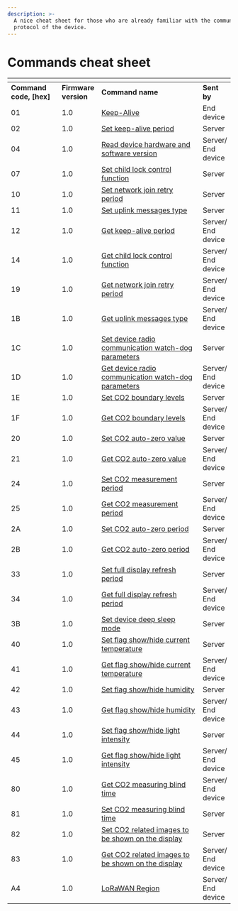 ```yaml
---
description: >-
  A nice cheat sheet for those who are already familiar with the communication
  protocol of the device.
---
```


# Commands cheat sheet



<table data-header-hidden><thead><tr><th width="140.66666666666669"></th><th></th><th width="429"></th><th></th></tr></thead><tbody><tr><td><strong>Command code, [hex]</strong></td><td><strong>Firmware version</strong></td><td><strong>Command name</strong></td><td><strong>Sent by</strong></td></tr><tr><td>01</td><td>1.0</td><td><a href="keep-alive.md">Keep-Alive</a></td><td>End device</td></tr><tr><td>02</td><td>1.0</td><td><a href="keep-alive.md#set">Set keep-alive period</a></td><td>Server</td></tr><tr><td>04</td><td>1.0</td><td><a href="get-firmware-and-hardware-version.md">Read device hardware and software version</a></td><td>Server/ End device</td></tr><tr><td>07</td><td>1.0</td><td><a href="child-lock.md#set">Set child lock control function</a></td><td>Server</td></tr><tr><td>10</td><td>1.0</td><td><a href="network-related-settings-and-others.md#set">Set network join retry period</a></td><td>Server</td></tr><tr><td>11</td><td>1.0</td><td><a href="uplink-types.md#set-uplink-messages-type-command-explanation">Set uplink messages type</a></td><td>Server</td></tr><tr><td>12</td><td>1.0</td><td><a href="keep-alive.md#get">Get keep-alive period</a></td><td>Server/ End device</td></tr><tr><td>14</td><td>1.0</td><td><a href="child-lock.md#get">Get child lock control function</a></td><td>Server/ End device</td></tr><tr><td>19</td><td>1.0</td><td><a href="network-related-settings-and-others.md#get">Get network join retry period</a></td><td>Server/ End device</td></tr><tr><td>1B</td><td>1.0</td><td><a href="uplink-types.md#get-uplink-messages-type-command-explanation">Get uplink messages type</a></td><td>Server/ End device</td></tr><tr><td>1C</td><td>1.0</td><td><a href="network-related-settings-and-others.md#set-1">Set device radio communication watch-dog parameters</a></td><td>Server</td></tr><tr><td>1D</td><td>1.0</td><td><a href="network-related-settings-and-others.md#get-1">Get device radio communication watch-dog parameters</a></td><td>Server/ End device</td></tr><tr><td>1E</td><td>1.0</td><td><a href="co2-measurement-settings.md#set-1">Set CO2 boundary levels</a></td><td>Server</td></tr><tr><td>1F</td><td>1.0</td><td><a href="co2-measurement-settings.md#get-1">Get CO2 boundary levels</a></td><td>Server/ End device</td></tr><tr><td>20</td><td>1.0</td><td><a href="co2-measurement-settings.md#set-2">Set CO2 auto-zero value</a></td><td>Server</td></tr><tr><td>21</td><td>1.0</td><td><a href="co2-measurement-settings.md#get-2">Get CO2 auto-zero value</a></td><td>Server/ End device</td></tr><tr><td>24</td><td>1.0</td><td><a href="co2-measurement-settings.md#set-3">Set CO2 measurement period</a></td><td>Server</td></tr><tr><td>25</td><td>1.0</td><td><a href="co2-measurement-settings.md#get-3">Get CO2 measurement period</a></td><td>Server/ End device</td></tr><tr><td>2A</td><td>1.0</td><td><a href="co2-measurement-settings.md#set-4">Set CO2 auto-zero period</a></td><td>Server</td></tr><tr><td>2B</td><td>1.0</td><td><a href="co2-measurement-settings.md#get-4">Get CO2 auto-zero period</a></td><td>Server/ End device</td></tr><tr><td>33</td><td>1.0</td><td><a href="network-related-settings-and-others.md#set-2">Set full display refresh period</a></td><td>Server</td></tr><tr><td>34</td><td>1.0</td><td><a href="network-related-settings-and-others.md#get-2">Get full display refresh period</a></td><td>Server/ End device</td></tr><tr><td>3B</td><td>1.0</td><td><a href="network-related-settings-and-others.md#deep-sleep-activation">Set device deep sleep mode</a></td><td>Server</td></tr><tr><td>40</td><td>1.0</td><td><a href="hiding-data-from-the-display.md#set">Set flag show/hide current temperature</a></td><td>Server</td></tr><tr><td>41</td><td>1.0</td><td><a href="hiding-data-from-the-display.md#get">Get flag show/hide current temperature</a></td><td>Server/ End device</td></tr><tr><td>42</td><td>1.0</td><td><a href="hiding-data-from-the-display.md#set-1">Set flag show/hide humidity</a></td><td>Server</td></tr><tr><td>43</td><td>1.0</td><td><a href="hiding-data-from-the-display.md#get-1">Get flag show/hide humidity</a></td><td>Server/ End device</td></tr><tr><td>44</td><td>1.0</td><td><a href="hiding-data-from-the-display.md#set-2">Set flag show/hide light intensity</a></td><td>Server</td></tr><tr><td>45</td><td>1.0</td><td><a href="hiding-data-from-the-display.md#get-2">Get flag show/hide light intensity</a></td><td>Server/ End device</td></tr><tr><td>80</td><td>1.0</td><td><a href="co2-measurement-settings.md#get">Get CO2 measuring blind time</a></td><td>Server/ End device</td></tr><tr><td>81</td><td>1.0</td><td><a href="co2-measurement-settings.md#set">Set CO2 measuring blind time</a></td><td>Server</td></tr><tr><td>82</td><td>1.0</td><td><a href="hiding-data-from-the-display.md#set-3">Set CO2 related images to be shown on the display</a></td><td>Server</td></tr><tr><td>83</td><td>1.0</td><td><a href="hiding-data-from-the-display.md#get-3">Get CO2 related images to be shown on the display</a></td><td>Server/ End device</td></tr><tr><td>A4</td><td>1.0</td><td><a href="network-related-settings-and-others.md#lorawan-region">LoRaWAN Region</a></td><td>Server/ End device</td></tr></tbody></table>
